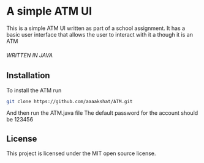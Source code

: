 # A simple ATM UI

This is a simple ATM UI written as part of a school assignment. It has a basic user interface that allows the user to interact with it a though it is an ATM

###### WRITTEN IN JAVA

## Installation

To install the ATM run
```bash
git clone https://github.com/aaaakshat/ATM.git
```
And then run the ATM.java file
The default password for the account should be 123456

## License

This project is licensed under the MIT open source license.
